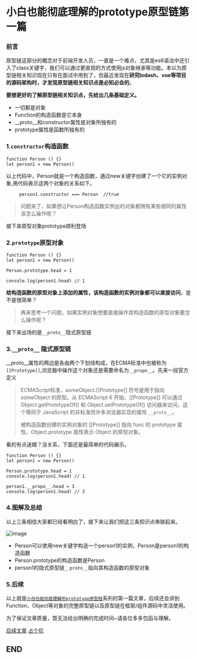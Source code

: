 # 小白也能彻底理解的prototype原型链第一篇


### 前言
原型链这部分的概念对于前端开发人员，一直是一个难点，尤其是es6语法中还引入了class关键字，我们可以通过更直观的方式使用js对象继承等功能。本以为原型链相关知识现在只有在面试中用到了，但最近发现在**研究lodash、vue等项目的源码架构时，才发现原型链相关知识点是必知必会的**。


**要想更好的了解原型链相关知识点，先给出几条基础定义。**
- 一切都是对象
- Function的构造函数是它本身
- __proto__和constructor属性是对象所独有的
- prototype属性是函数所独有的


### 1.`constructor`构造函数
```
function Person () {}
let person1 = new Person()
```

以上代码中，Person就是一个构造函数，通过new关键字创建了一个它的实例对象,用代码表示这两个对象的关系如下。
         
         person1.constructor === Person  //true

> 问题来了，如果想让Person构造函数实例出的对象都拥有某些相同的属性该怎么操作呢？

接下来原型对象prototype顺利登场

### 2.`prototype`原型对象

```
function Person () {}
let person1 = new Person()

Person.prototype.head = 1

console.log(person1.head) // 1
```

**给构造函数的原型对象上添加的属性，该构造函数的实例对象都可以直接访问**，是不是很简单？

> 再来思考一个问题，如果实例对象想要直接操作其构造函数的原型对象要怎么操作呢？

接下来出场的是`__proto__`隐式原型链

### 3.`__proto__` 隐式原型链

__proto__属性的两边是各由两个下划线构成，在ECMA标准中也被称为`[[Prototype]]`,浏览器中操作这个对象还是需要命名为`__propo__`。先来一段官方定义

> ECMAScript标准，someObject.[[Prototype]] 符号是用于指向 someObject 的原型。从 ECMAScript 6 开始，[[Prototype]] 可以通过 Object.getPrototypeOf() 和 Object.setPrototypeOf() 访问器来访问。这个等同于 JavaScript 的非标准但许多浏览器实现的属性 `__proto__`。
> 
>被构造函数创建的实例对象的 [[Prototype]] 指向 func 的 prototype 属性。Object.prototype 属性表示 Object 的原型对象。

看的有点迷糊？没关系，下面还是最简单的代码展示。

```
function Person () {}
let person1 = new Person()

Person.prototype.head = 1
console.log(person1.head) // 1

person1.__propo__.head = 3
console.log(person1.head) // 3
```

### 4.图解及总结

以上三条相信大家都已经看明白了，接下来让我们把这三条知识点串联起来。

![image](https://geeksteven.gitee.io/momodiy.github.io/blog/prorotype01/imgs/process.png)

- Person可以使用new关键字构造一个person1的实例，Person是person1的构造函数
- Person.prototype的构造函数是Person
- person1的隐式原型链`__proto__`指向其构造函数的原型对象


### 5.后续

以上就是[`小白也能彻底理解的prototype原型链`](https://stevenlee.blog.csdn.net/article/details/107096637)系列的第一篇文章，后续还会讲到Function、Object等对象的完整原型链以及原型链在框架/组件源码中灵活使用。

为了保证文章质量，暂无法给出明确的完成时间~请各位多多包函与理解。

[后续文章](https://stevenlee.blog.csdn.net/article/details/107096637)
[占个坑](https://stevenlee.blog.csdn.net/article/details/107096637)


## END
